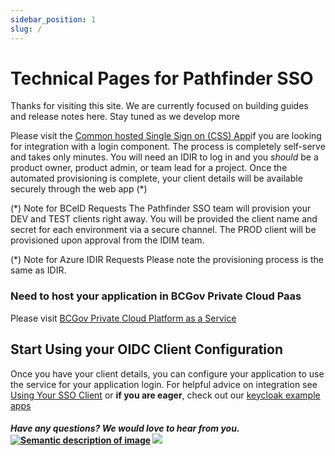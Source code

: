 ```yaml
---
sidebar_position: 1
slug: /
---
```


# Technical Pages for Pathfinder SSO

Thanks for visiting this site. We are currently focused on building guides and release notes here. Stay tuned as we develop more

Please visit the [Common hosted Single Sign on
(CSS) App](https://bcgov.github.io/sso-requests/)if  you are looking for integration with a login component. The process is completely self-serve and takes only minutes. You will need an IDIR to log in and you _should_ be a product owner, product admin, or team lead for a project. Once the automated provisioning is complete, your client details will be available securely through the web app (\*)

(\*) Note for BCeID Requests
The Pathfinder SSO team will provision your DEV and TEST clients right away. You will be provided the client name and secret for each environment via a secure channel. The PROD client will be provisioned upon approval from the IDIM team.

(\*) Note for Azure IDIR Requests
Please note the provisioning process is the same as IDIR.

### Need to host your application in BCGov Private Cloud Paas

Please visit [BCGov Private Cloud Platform as a Service](https://cloud.gov.bc.ca/private-cloud)

## Start Using your OIDC Client Configuration

Once you have your client details, you can configure your application to use the service for your application login. For helpful advice on integration see [Using Your SSO Client](https://github.com/bcgov/sso-keycloak/wiki/Using-Your-SSO-Client) or **if you are eager**, check out our [keycloak example apps](https://github.com/bcgov/keycloak-example-apps)

#### _Have any questions? We would love to hear from you._ [![Semantic description of image](https://user-images.githubusercontent.com/87393930/133688357-09f82374-ba18-4402-8089-c0a989dde882.png)][2] <a href="mailto:bcgov.sso@gov.bc.ca?"><img src="https://user-images.githubusercontent.com/87393930/133690650-b706e658-27bf-4066-92ba-3a7d8a4593ef.png"/></a>

[2]: https://chat.developer.gov.bc.ca/channel/sso

[3]: https://[mail](mailto:bcgov.sso@gov.bc.ca)[email](mailto:bcgov.sso@gov.bc.ca)
